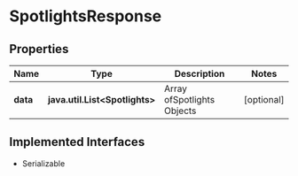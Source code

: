 

# SpotlightsResponse


## Properties

Name | Type | Description | Notes
------------ | ------------- | ------------- | -------------
**data** | **java.util.List&lt;Spotlights&gt;** | Array ofSpotlights Objects |  [optional]


## Implemented Interfaces

* Serializable


